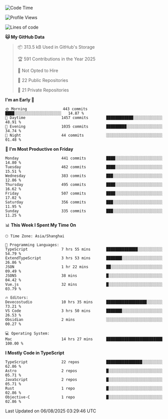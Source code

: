 <!--START_SECTION:waka-->
![Code Time](http://img.shields.io/badge/Code%20Time-3%2C939%20hrs%206%20mins-blue)

![Profile Views](http://img.shields.io/badge/Profile%20Views-0-blue)

![Lines of code](https://img.shields.io/badge/From%20Hello%20World%20I%27ve%20Written-3.2%20million%20lines%20of%20code-blue)

**🐱 My GitHub Data** 

> 📦 313.5 kB Used in GitHub's Storage 
 > 
> 🏆 591 Contributions in the Year 2025
 > 
> 🚫 Not Opted to Hire
 > 
> 📜 22 Public Repositories 
 > 
> 🔑 21 Private Repositories 
 > 
**I'm an Early 🐤** 

```text
🌞 Morning                443 commits         ████░░░░░░░░░░░░░░░░░░░░░   14.87 % 
🌆 Daytime                1457 commits        ████████████░░░░░░░░░░░░░   48.91 % 
🌃 Evening                1035 commits        █████████░░░░░░░░░░░░░░░░   34.74 % 
🌙 Night                  44 commits          ░░░░░░░░░░░░░░░░░░░░░░░░░   01.48 % 
```
📅 **I'm Most Productive on Friday** 

```text
Monday                   441 commits         ████░░░░░░░░░░░░░░░░░░░░░   14.80 % 
Tuesday                  462 commits         ████░░░░░░░░░░░░░░░░░░░░░   15.51 % 
Wednesday                383 commits         ███░░░░░░░░░░░░░░░░░░░░░░   12.86 % 
Thursday                 495 commits         ████░░░░░░░░░░░░░░░░░░░░░   16.62 % 
Friday                   507 commits         ████░░░░░░░░░░░░░░░░░░░░░   17.02 % 
Saturday                 356 commits         ███░░░░░░░░░░░░░░░░░░░░░░   11.95 % 
Sunday                   335 commits         ███░░░░░░░░░░░░░░░░░░░░░░   11.25 % 
```


📊 **This Week I Spent My Time On** 

```text
🕑︎ Time Zone: Asia/Shanghai

💬 Programming Languages: 
TypeScript               7 hrs 55 mins       ██████████████░░░░░░░░░░░   54.79 % 
ExtendTypeScript         3 hrs 53 mins       ███████░░░░░░░░░░░░░░░░░░   26.86 % 
JSON                     1 hr 22 mins        ██░░░░░░░░░░░░░░░░░░░░░░░   09.49 % 
JSON5                    38 mins             █░░░░░░░░░░░░░░░░░░░░░░░░   04.42 % 
Vue.js                   32 mins             █░░░░░░░░░░░░░░░░░░░░░░░░   03.79 % 

🔥 Editors: 
Devecostudio             10 hrs 35 mins      ██████████████████░░░░░░░   73.21 % 
VS Code                  3 hrs 50 mins       ███████░░░░░░░░░░░░░░░░░░   26.53 % 
Obsidian                 2 mins              ░░░░░░░░░░░░░░░░░░░░░░░░░   00.27 % 

💻 Operating System: 
Mac                      14 hrs 27 mins      █████████████████████████   100.00 % 
```

**I Mostly Code in TypeScript** 

```text
TypeScript               22 repos            ████████████████░░░░░░░░░   62.86 % 
Astro                    2 repos             █░░░░░░░░░░░░░░░░░░░░░░░░   05.71 % 
JavaScript               2 repos             █░░░░░░░░░░░░░░░░░░░░░░░░   05.71 % 
Rust                     1 repo              █░░░░░░░░░░░░░░░░░░░░░░░░   02.86 % 
Objective-C              1 repo              █░░░░░░░░░░░░░░░░░░░░░░░░   02.86 % 
```




 Last Updated on 06/08/2025 03:29:46 UTC
<!--END_SECTION:waka-->